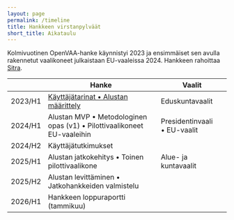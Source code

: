 ```yaml
---
layout: page
permalink: /timeline
title: Hankkeen virstanpylväät
short_title: Aikataulu
---
```


Kolmivuotinen OpenVAA-hanke käynnistyi 2023 ja ensimmäiset sen avulla rakennetut vaalikoneet julkaistaan EU-vaaleissa 2024. Hankkeen rahoittaa [Sitra](https://www.sitra.fi/hankkeet/avoin-vaalikonealusta/).

| | Hanke | Vaalit |
| ---- | ---- | ---- |
| 2023/H1 | [Käyttäjätarinat • Alustan määrittely](/publications) | Eduskuntavaalit |
| 2024/H1 | Alustan MVP • Metodologinen opas (v1) • Pilottivaalikoneet EU-vaaleihin | Presidentinvaali • EU-vaalit |
| 2024/H2 | Käyttäjä­tutkimukset |  |
| 2025/H1 | Alustan jatkokehitys • Toinen pilottivaalikone | Alue- ja kuntavaalit |
| 2025/H2 | Alustan levittäminen • Jatkohankkeiden valmistelu |  |
| 2026/H1 | Hankkeen loppuraportti (tammikuu) |  |
